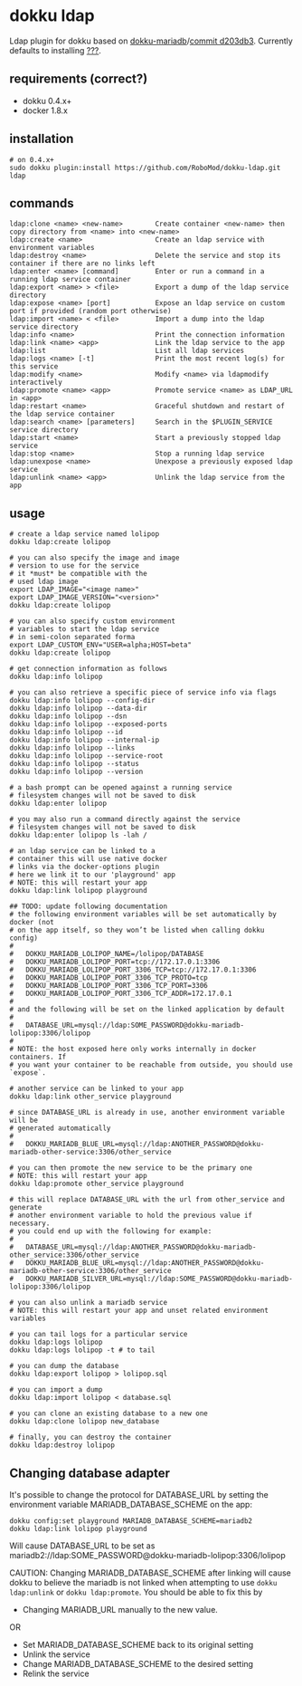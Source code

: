 # dokku ldap

Ldap plugin for dokku based on
[dokku-mariadb](https://github.com/dokku/dokku-mariadb)/[commit
d203db3](https://github.com/dokku/dokku-mariadb/commit/d203bd3c0ee759c7b6e64bef26eee4555787da5f). Currently defaults to installing
[???](https://hub.docker.com/).

## requirements (correct?)

- dokku 0.4.x+
- docker 1.8.x

## installation

```shell
# on 0.4.x+
sudo dokku plugin:install https://github.com/RoboMod/dokku-ldap.git ldap
```

## commands

```
ldap:clone <name> <new-name>        Create container <new-name> then copy directory from <name> into <new-name>
ldap:create <name>                  Create an ldap service with environment variables
ldap:destroy <name>                 Delete the service and stop its container if there are no links left
ldap:enter <name> [command]         Enter or run a command in a running ldap service container
ldap:export <name> > <file>         Export a dump of the ldap service directory
ldap:expose <name> [port]           Expose an ldap service on custom port if provided (random port otherwise)
ldap:import <name> < <file>         Import a dump into the ldap service directory
ldap:info <name>                    Print the connection information
ldap:link <name> <app>              Link the ldap service to the app
ldap:list                           List all ldap services
ldap:logs <name> [-t]               Print the most recent log(s) for this service
ldap:modify <name>                  Modify <name> via ldapmodify interactively
ldap:promote <name> <app>           Promote service <name> as LDAP_URL in <app>
ldap:restart <name>                 Graceful shutdown and restart of the ldap service container
ldap:search <name> [parameters]     Search in the $PLUGIN_SERVICE service directory
ldap:start <name>                   Start a previously stopped ldap service
ldap:stop <name>                    Stop a running ldap service
ldap:unexpose <name>                Unexpose a previously exposed ldap service
ldap:unlink <name> <app>            Unlink the ldap service from the app
```

## usage

```shell
# create a ldap service named lolipop
dokku ldap:create lolipop

# you can also specify the image and image
# version to use for the service
# it *must* be compatible with the
# used ldap image
export LDAP_IMAGE="<image name>"
export LDAP_IMAGE_VERSION="<version>"
dokku ldap:create lolipop

# you can also specify custom environment
# variables to start the ldap service
# in semi-colon separated forma
export LDAP_CUSTOM_ENV="USER=alpha;HOST=beta"
dokku ldap:create lolipop

# get connection information as follows
dokku ldap:info lolipop

# you can also retrieve a specific piece of service info via flags
dokku ldap:info lolipop --config-dir
dokku ldap:info lolipop --data-dir
dokku ldap:info lolipop --dsn
dokku ldap:info lolipop --exposed-ports
dokku ldap:info lolipop --id
dokku ldap:info lolipop --internal-ip
dokku ldap:info lolipop --links
dokku ldap:info lolipop --service-root
dokku ldap:info lolipop --status
dokku ldap:info lolipop --version

# a bash prompt can be opened against a running service
# filesystem changes will not be saved to disk
dokku ldap:enter lolipop

# you may also run a command directly against the service
# filesystem changes will not be saved to disk
dokku ldap:enter lolipop ls -lah /

# an ldap service can be linked to a
# container this will use native docker
# links via the docker-options plugin
# here we link it to our 'playground' app
# NOTE: this will restart your app
dokku ldap:link lolipop playground

## TODO: update following documentation
# the following environment variables will be set automatically by docker (not
# on the app itself, so they won’t be listed when calling dokku config)
#
#   DOKKU_MARIADB_LOLIPOP_NAME=/lolipop/DATABASE
#   DOKKU_MARIADB_LOLIPOP_PORT=tcp://172.17.0.1:3306
#   DOKKU_MARIADB_LOLIPOP_PORT_3306_TCP=tcp://172.17.0.1:3306
#   DOKKU_MARIADB_LOLIPOP_PORT_3306_TCP_PROTO=tcp
#   DOKKU_MARIADB_LOLIPOP_PORT_3306_TCP_PORT=3306
#   DOKKU_MARIADB_LOLIPOP_PORT_3306_TCP_ADDR=172.17.0.1
#
# and the following will be set on the linked application by default
#
#   DATABASE_URL=mysql://ldap:SOME_PASSWORD@dokku-mariadb-lolipop:3306/lolipop
#
# NOTE: the host exposed here only works internally in docker containers. If
# you want your container to be reachable from outside, you should use `expose`.

# another service can be linked to your app
dokku ldap:link other_service playground

# since DATABASE_URL is already in use, another environment variable will be
# generated automatically
#
#   DOKKU_MARIADB_BLUE_URL=mysql://ldap:ANOTHER_PASSWORD@dokku-mariadb-other-service:3306/other_service

# you can then promote the new service to be the primary one
# NOTE: this will restart your app
dokku ldap:promote other_service playground

# this will replace DATABASE_URL with the url from other_service and generate
# another environment variable to hold the previous value if necessary.
# you could end up with the following for example:
#
#   DATABASE_URL=mysql://ldap:ANOTHER_PASSWORD@dokku-mariadb-other_service:3306/other_service
#   DOKKU_MARIADB_BLUE_URL=mysql://ldap:ANOTHER_PASSWORD@dokku-mariadb-other-service:3306/other_service
#   DOKKU_MARIADB_SILVER_URL=mysql://ldap:SOME_PASSWORD@dokku-mariadb-lolipop:3306/lolipop

# you can also unlink a mariadb service
# NOTE: this will restart your app and unset related environment variables

# you can tail logs for a particular service
dokku ldap:logs lolipop
dokku ldap:logs lolipop -t # to tail

# you can dump the database
dokku ldap:export lolipop > lolipop.sql

# you can import a dump
dokku ldap:import lolipop < database.sql

# you can clone an existing database to a new one
dokku ldap:clone lolipop new_database

# finally, you can destroy the container
dokku ldap:destroy lolipop
```

## Changing database adapter

It's possible to change the protocol for DATABASE_URL by setting
the environment variable MARIADB_DATABASE_SCHEME on the app:

```
dokku config:set playground MARIADB_DATABASE_SCHEME=mariadb2
dokku ldap:link lolipop playground
```

Will cause DATABASE_URL to be set as
mariadb2://ldap:SOME_PASSWORD@dokku-mariadb-lolipop:3306/lolipop

CAUTION: Changing MARIADB_DATABASE_SCHEME after linking will cause dokku to
believe the mariadb is not linked when attempting to use `dokku ldap:unlink`
or `dokku ldap:promote`.
You should be able to fix this by

- Changing MARIADB_URL manually to the new value.

OR

- Set MARIADB_DATABASE_SCHEME back to its original setting
- Unlink the service
- Change MARIADB_DATABASE_SCHEME to the desired setting
- Relink the service
